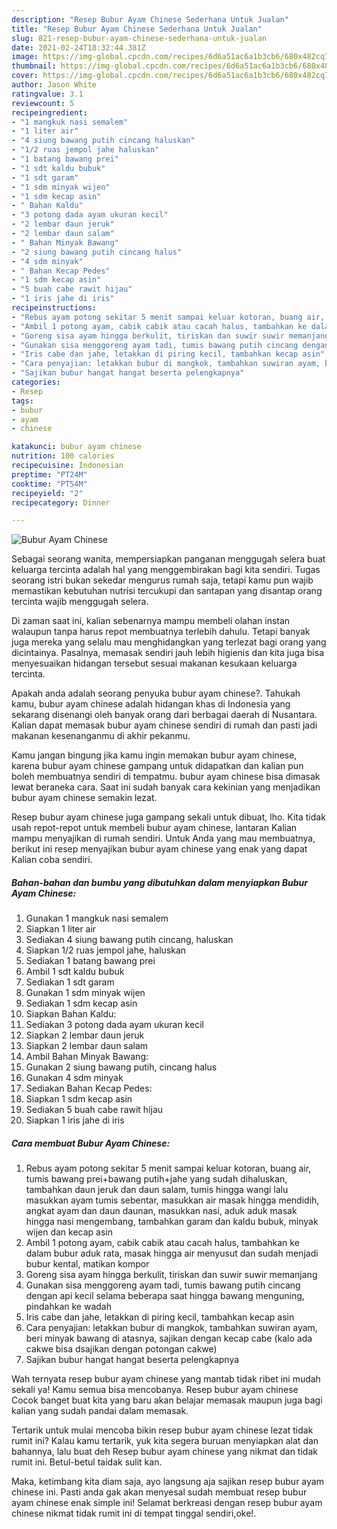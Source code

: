 ```yaml
---
description: "Resep Bubur Ayam Chinese Sederhana Untuk Jualan"
title: "Resep Bubur Ayam Chinese Sederhana Untuk Jualan"
slug: 821-resep-bubur-ayam-chinese-sederhana-untuk-jualan
date: 2021-02-24T18:32:44.381Z
image: https://img-global.cpcdn.com/recipes/6d6a51ac6a1b3cb6/680x482cq70/bubur-ayam-chinese-foto-resep-utama.jpg
thumbnail: https://img-global.cpcdn.com/recipes/6d6a51ac6a1b3cb6/680x482cq70/bubur-ayam-chinese-foto-resep-utama.jpg
cover: https://img-global.cpcdn.com/recipes/6d6a51ac6a1b3cb6/680x482cq70/bubur-ayam-chinese-foto-resep-utama.jpg
author: Jason White
ratingvalue: 3.1
reviewcount: 5
recipeingredient:
- "1 mangkuk nasi semalem"
- "1 liter air"
- "4 siung bawang putih cincang haluskan"
- "1/2 ruas jempol jahe haluskan"
- "1 batang bawang prei"
- "1 sdt kaldu bubuk"
- "1 sdt garam"
- "1 sdm minyak wijen"
- "1 sdm kecap asin"
- " Bahan Kaldu"
- "3 potong dada ayam ukuran kecil"
- "2 lembar daun jeruk"
- "2 lembar daun salam"
- " Bahan Minyak Bawang"
- "2 siung bawang putih cincang halus"
- "4 sdm minyak"
- " Bahan Kecap Pedes"
- "1 sdm kecap asin"
- "5 buah cabe rawit hijau"
- "1 iris jahe di iris"
recipeinstructions:
- "Rebus ayam potong sekitar 5 menit sampai keluar kotoran, buang air, tumis bawang prei+bawang putih+jahe yang sudah dihaluskan, tambahkan daun jeruk dan daun salam, tumis hingga wangi lalu masukkan ayam tumis sebentar, masukkan air masak hingga mendidih, angkat ayam dan daun daunan, masukkan nasi, aduk aduk masak hingga nasi mengembang, tambahkan garam dan kaldu bubuk, minyak wijen dan kecap asin"
- "Ambil 1 potong ayam, cabik cabik atau cacah halus, tambahkan ke dalam bubur aduk rata, masak hingga air menyusut dan sudah menjadi bubur kental, matikan kompor"
- "Goreng sisa ayam hingga berkulit, tiriskan dan suwir suwir memanjang"
- "Gunakan sisa menggoreng ayam tadi, tumis bawang putih cincang dengan api kecil selama beberapa saat hingga bawang menguning, pindahkan ke wadah"
- "Iris cabe dan jahe, letakkan di piring kecil, tambahkan kecap asin"
- "Cara penyajian: letakkan bubur di mangkok, tambahkan suwiran ayam, beri minyak bawang di atasnya, sajikan dengan kecap cabe (kalo ada cakwe bisa dsajikan dengan potongan cakwe)"
- "Sajikan bubur hangat hangat beserta pelengkapnya"
categories:
- Resep
tags:
- bubur
- ayam
- chinese

katakunci: bubur ayam chinese 
nutrition: 100 calories
recipecuisine: Indonesian
preptime: "PT24M"
cooktime: "PT54M"
recipeyield: "2"
recipecategory: Dinner

---
```



![Bubur Ayam Chinese](https://img-global.cpcdn.com/recipes/6d6a51ac6a1b3cb6/680x482cq70/bubur-ayam-chinese-foto-resep-utama.jpg)

Sebagai seorang wanita, mempersiapkan panganan menggugah selera buat keluarga tercinta adalah hal yang menggembirakan bagi kita sendiri. Tugas seorang istri bukan sekedar mengurus rumah saja, tetapi kamu pun wajib memastikan kebutuhan nutrisi tercukupi dan santapan yang disantap orang tercinta wajib menggugah selera.

Di zaman  saat ini, kalian sebenarnya mampu membeli olahan instan walaupun tanpa harus repot membuatnya terlebih dahulu. Tetapi banyak juga mereka yang selalu mau menghidangkan yang terlezat bagi orang yang dicintainya. Pasalnya, memasak sendiri jauh lebih higienis dan kita juga bisa menyesuaikan hidangan tersebut sesuai makanan kesukaan keluarga tercinta. 



Apakah anda adalah seorang penyuka bubur ayam chinese?. Tahukah kamu, bubur ayam chinese adalah hidangan khas di Indonesia yang sekarang disenangi oleh banyak orang dari berbagai daerah di Nusantara. Kalian dapat memasak bubur ayam chinese sendiri di rumah dan pasti jadi makanan kesenanganmu di akhir pekanmu.

Kamu jangan bingung jika kamu ingin memakan bubur ayam chinese, karena bubur ayam chinese gampang untuk didapatkan dan kalian pun boleh membuatnya sendiri di tempatmu. bubur ayam chinese bisa dimasak lewat beraneka cara. Saat ini sudah banyak cara kekinian yang menjadikan bubur ayam chinese semakin lezat.

Resep bubur ayam chinese juga gampang sekali untuk dibuat, lho. Kita tidak usah repot-repot untuk membeli bubur ayam chinese, lantaran Kalian mampu menyajikan di rumah sendiri. Untuk Anda yang mau membuatnya, berikut ini resep menyajikan bubur ayam chinese yang enak yang dapat Kalian coba sendiri.

<!--inarticleads1-->

##### Bahan-bahan dan bumbu yang dibutuhkan dalam menyiapkan Bubur Ayam Chinese:

1. Gunakan 1 mangkuk nasi semalem
1. Siapkan 1 liter air
1. Sediakan 4 siung bawang putih cincang, haluskan
1. Siapkan 1/2 ruas jempol jahe, haluskan
1. Sediakan 1 batang bawang prei
1. Ambil 1 sdt kaldu bubuk
1. Sediakan 1 sdt garam
1. Gunakan 1 sdm minyak wijen
1. Sediakan 1 sdm kecap asin
1. Siapkan  Bahan Kaldu:
1. Sediakan 3 potong dada ayam ukuran kecil
1. Siapkan 2 lembar daun jeruk
1. Siapkan 2 lembar daun salam
1. Ambil  Bahan Minyak Bawang:
1. Gunakan 2 siung bawang putih, cincang halus
1. Gunakan 4 sdm minyak
1. Sediakan  Bahan Kecap Pedes:
1. Siapkan 1 sdm kecap asin
1. Sediakan 5 buah cabe rawit hijau
1. Siapkan 1 iris jahe di iris




<!--inarticleads2-->

##### Cara membuat Bubur Ayam Chinese:

1. Rebus ayam potong sekitar 5 menit sampai keluar kotoran, buang air, tumis bawang prei+bawang putih+jahe yang sudah dihaluskan, tambahkan daun jeruk dan daun salam, tumis hingga wangi lalu masukkan ayam tumis sebentar, masukkan air masak hingga mendidih, angkat ayam dan daun daunan, masukkan nasi, aduk aduk masak hingga nasi mengembang, tambahkan garam dan kaldu bubuk, minyak wijen dan kecap asin
1. Ambil 1 potong ayam, cabik cabik atau cacah halus, tambahkan ke dalam bubur aduk rata, masak hingga air menyusut dan sudah menjadi bubur kental, matikan kompor
1. Goreng sisa ayam hingga berkulit, tiriskan dan suwir suwir memanjang
1. Gunakan sisa menggoreng ayam tadi, tumis bawang putih cincang dengan api kecil selama beberapa saat hingga bawang menguning, pindahkan ke wadah
1. Iris cabe dan jahe, letakkan di piring kecil, tambahkan kecap asin
1. Cara penyajian: letakkan bubur di mangkok, tambahkan suwiran ayam, beri minyak bawang di atasnya, sajikan dengan kecap cabe (kalo ada cakwe bisa dsajikan dengan potongan cakwe)
1. Sajikan bubur hangat hangat beserta pelengkapnya




Wah ternyata resep bubur ayam chinese yang mantab tidak ribet ini mudah sekali ya! Kamu semua bisa mencobanya. Resep bubur ayam chinese Cocok banget buat kita yang baru akan belajar memasak maupun juga bagi kalian yang sudah pandai dalam memasak.

Tertarik untuk mulai mencoba bikin resep bubur ayam chinese lezat tidak rumit ini? Kalau kamu tertarik, yuk kita segera buruan menyiapkan alat dan bahannya, lalu buat deh Resep bubur ayam chinese yang nikmat dan tidak rumit ini. Betul-betul taidak sulit kan. 

Maka, ketimbang kita diam saja, ayo langsung aja sajikan resep bubur ayam chinese ini. Pasti anda gak akan menyesal sudah membuat resep bubur ayam chinese enak simple ini! Selamat berkreasi dengan resep bubur ayam chinese nikmat tidak rumit ini di tempat tinggal sendiri,oke!.

